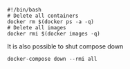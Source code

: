 ```shell
#!/bin/bash
# Delete all containers
docker rm $(docker ps -a -q)
# Delete all images
docker rmi $(docker images -q)
```

It is also possible to shut compose down

`docker-compose down --rmi all`